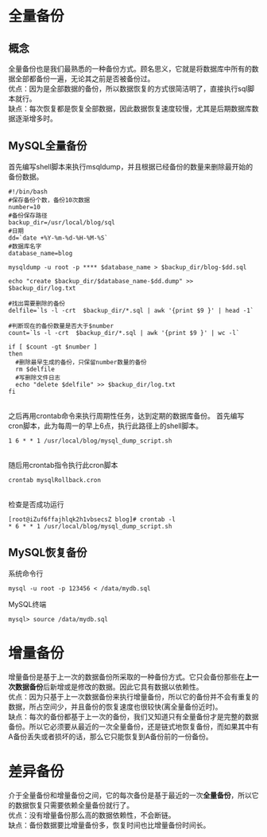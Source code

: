# 全量备份
## 概念
全量备份也是我们最熟悉的一种备份方式。顾名思义，它就是将数据库中所有的数据全部都备份一遍，无论其之前是否被备份过。<br/>
优点：因为是全部数据的备份，所以数据恢复的方式很简洁明了，直接执行sql脚本就行。<br/>
缺点：每次恢复都是恢复全部数据，因此数据恢复速度较慢，尤其是后期数据库数据逐渐增多时。<br/>

## MySQL全量备份
首先编写shell脚本来执行msqldump，并且根据已经备份的数量来删除最开始的备份数据。

```SH
#!/bin/bash
#保存备份个数，备份10次数据
number=10
#备份保存路径
backup_dir=/usr/local/blog/sql
#日期
dd=`date +%Y-%m-%d-%H-%M-%S`
#数据库名字
database_name=blog

mysqldump -u root -p **** $database_name > $backup_dir/blog-$dd.sql

echo "create $backup_dir/$database_name-$dd.dump" >> $backup_dir/log.txt

#找出需要删除的备份
delfile=`ls -l -crt  $backup_dir/*.sql | awk '{print $9 }' | head -1`

#判断现在的备份数量是否大于$number
count=`ls -l -crt  $backup_dir/*.sql | awk '{print $9 }' | wc -l`

if [ $count -gt $number ]
then
  #删除最早生成的备份，只保留number数量的备份
  rm $delfile
  #写删除文件日志
  echo "delete $delfile" >> $backup_dir/log.txt
fi
```

<br/>
之后再用crontab命令来执行周期性任务，达到定期的数据库备份。
首先编写cron脚本，此为每周一的早上6点，执行此路径上的shell脚本。

```cron
1 6 * * 1 /usr/local/blog/mysql_dump_script.sh
```

<br/>
随后用crontab指令执行此cron脚本

```Linux
crontab mysqlRollback.cron
```

<br/>
检查是否成功运行

```Linux
[root@iZuf6ffajhlqk2h1vbsecsZ blog]# crontab -l
* 6 * * 1 /usr/local/blog/mysql_dump_script.sh
```

## MySQL恢复备份
系统命令行

```Linux
mysql -u root -p 123456 < /data/mydb.sql
```

MySQL终端

``` mysql
mysql> source /data/mydb.sql
```

# 增量备份
增量备份是基于上一次的数据备份所采取的一种备份方式。它只会备份那些在**上一次数据备份**后新增或是修改的数据。因此它具有数据以依赖性。<br/>
优点：因为只基于上一次数据备份来执行增量备份，所以它的备份并不会有重复的数据，所占空间少，并且备份的恢复速度也很较快(离全量备份近时)。<br/>
缺点：每次的备份都基于上一次的备份，我们又知道只有全量备份才是完整的数据备份。所以它必须要从最近的一次全量备份，还是链式地恢复备份，而如果其中有A备份丢失或者损坏的话，那么它只能恢复到A备份前的一份备份。<br/>

# 差异备份
介于全量备份和增量备份之间，它的每次备份是基于最近的一次**全量备份**，所以它的数据恢复只需要依赖全量备份就行了。<br/>
优点：没有增量备份那么高的数据依赖性，不会断链。<br/>
缺点：备份数据要比增量备份多，恢复时间也比增量备份时间长。<br/>

